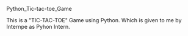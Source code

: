 Python_Tic-tac-toe_Game


This is a "TIC-TAC-TOE" Game using Python. Which is given to me by Internpe as Pyhon Intern.
